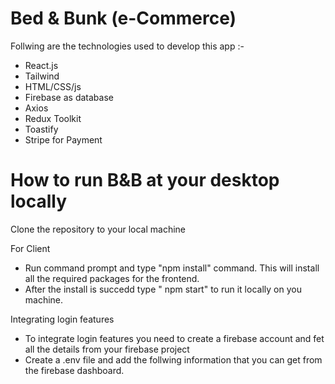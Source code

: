 # Bed & Bunk (e-Commerce)

Follwing are the technologies used to develop this app :- 
 - React.js
 - Tailwind
 - HTML/CSS/js
 - Firebase as database
 - Axios
 - Redux Toolkit
 - Toastify 
 - Stripe for Payment 
 

# How to run B&B at your desktop locally 

Clone the repository to your local machine 

For Client 
 - Run command prompt and type "npm install" command. This will install all the required packages for the frontend. 
 - After the install is succedd type " npm start" to run it locally on you machine.


Integrating login features 
- To integrate login features you need to create a firebase account and fet all the details from your firebase project 
- Create a .env file and add the follwing information that you can get from the firebase dashboard.